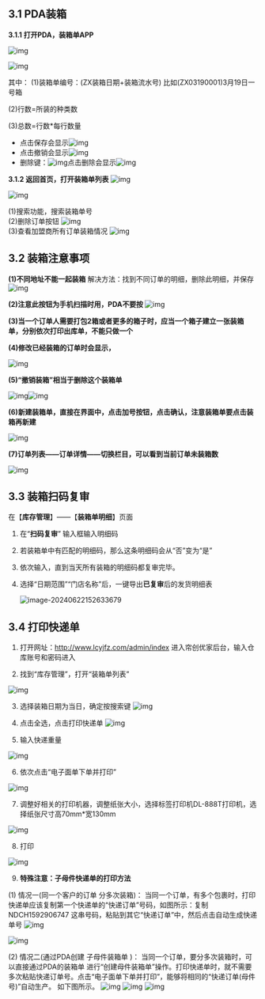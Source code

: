 ## 3.1 PDA装箱

**3.1.1  打开PDA，装箱单APP**

![img](../images/wps13-1719021373913.jpg) 

![img](../images/wps14.jpg) 

其中：
(1)装箱单编号：(ZX装箱日期+装箱流水号) 比如(ZX03190001)3月19日一号箱

(2)行数=所装的种类数

(3)总数=行数*每行数量

- 点击保存会显示![img](../images/wps15.jpg)<br>
- 点击撤销会显示![img](../images/wps16.jpg)<br>
- 删除键：![img](../images/wps17.jpg)点击删除会显示![img](../images/wps18.jpg)

**3.1.2 返回首页，打开装箱单列表**
![img](../images/wps19.jpg) 

![img](../images/wps20.jpg)                     

(1)搜索功能，搜索装箱单号<br>
(2)删除订单按钮
![img](../images/wps21.jpg)<br>
(3)查看加盟商所有订单装箱情况
![img](../images/wps22.jpg)<br>

## 3.2 装箱注意事项<br>
**(1)不同地址不能一起装箱**
解决方法：找到不同订单的明细，删除此明细，并保存
![img](../images/wps23.jpg) 

**(2)注意此按钮为手机扫描时用，PDA不要按**
![img](../images/wps24.jpg) 

**(3)当一个订单人需要打包2箱或者更多的箱子时，应当一个箱子建立一张装箱单，分别依次打印出库单，不能只做一个**

**(4)修改已经装箱的订单时会显示，**

![img](../images/wps25.jpg) 

**(5)“撤销装箱”相当于删除这个装箱单**

![img](../images/wps26.jpg)![img](../images/wps27.jpg) 

**(6)新建装箱单，直接在界面中，点击加号按钮，点击确认，注意装箱单要点击装箱再新建**

![img](../images/wps28.jpg) 

**(7)订单列表——订单详情——切换栏目，可以看到当前订单未装箱数**

![img](../images/wps29.jpg) 
## 3.3 装箱扫码复审

在【**库存管理**】——【**装箱单明细**】页面

1. 在“**扫码复审**”   输入框输入明细码

2. 若装箱单中有匹配的明细码，那么这条明细码会从“否”变为“是”

3. 依次输入，直到当天所有装箱的明细码都复审完毕。

4. 选择“日期范围”“门店名称”后，一键导出**已复审**后的发货明细表

   ![image-20240622152633679](../images/image-20240622152633679.png)

## 3.4 打印快递单

1. 打开网址：http://www.lcyjfz.com/admin/index
进入帘创优家后台，输入仓库账号和密码进入

2. 找到“库存管理”，打开“装箱单列表”

![img](../images/wps30.jpg) 

3. 选择装箱日期为当日，确定按搜索键
![img](../images/wps31.jpg) 

4. 点击全选，点击打印快递单
![img](../images/wps32.jpg) 

5. 输入快递重量

![img](../images/wps33.jpg) 

6. 依次点击“电子面单下单并打印”

![img](../images/wps34.jpg) 

7. 调整好相关的打印机器，调整纸张大小，选择标签打印机DL-888T打印机，选择纸张尺寸高70mm\*宽130mm

![img](../images/wps35.jpg) 

8. 打印

![img](../images/wps36.jpg) 

9. **特殊注意：子母件快递单的打印方法**

(1) 情况一(同一个客户的订单 分多次装箱)：
当同一个订单，有多个包裹时，打印快递单应该复制第一个快递单的“快递订单”号码，如图所示：复制 NDCH1592906747 这串号码，粘贴到其它“快递订单”中，然后点击自动生成快递单号
![img](../images/wps37.jpg) 

![img](../images/wps38.jpg) 

(2) 情况二(通过PDA创建 子母件装箱单 )：
当同一个订单，要分多次装箱时，可以直接通过PDA的装箱单 进行“创建母件装箱单”操作。打印快递单时，就不需要多次粘贴快递订单号。点击“电子面单下单并打印”，能够将相同的“快递订单(母件号)”自动生产。 如下图所示。
![img](../images/wps39.jpg) 
![img](../images/wps40.jpg) 
![img](../images/wps41.jpg)